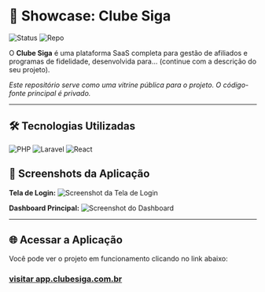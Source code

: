 # 🚀 Showcase: Clube Siga

![Status](https://img.shields.io/badge/Status-Em_Produção-brightgreen?style=for-the-badge)
![Repo](https://img.shields.io/badge/Repositório-Privado-red?style=for-the-badge)

O **Clube Siga** é uma plataforma SaaS completa para gestão de afiliados e programas de fidelidade, desenvolvida para... (continue com a descrição do seu projeto).

*Este repositório serve como uma vitrine pública para o projeto. O código-fonte principal é privado.*

---
## 🛠️ Tecnologias Utilizadas
<img alt="PHP" src="https://img.shields.io/badge/PHP-777BB4?style=for-the-badge&logo=php&logoColor=white"/>
<img alt="Laravel" src="https://img.shields.io/badge/Laravel-FF2D20?style=for-the-badge&logo=laravel&logoColor=white"/>
<img alt="React" src="https://img.shields.io/badge/React-61DAFB?style=for-the-badge&logo=react&logoColor=black"/>

## 📸 Screenshots da Aplicação

**Tela de Login:**
![Screenshot da Tela de Login](https://clubesiga.com.br/wp-content/uploads/2025/07/Captura-de-tela-de-2025-07-11-18-35-13.png)

**Dashboard Principal:**
![Screenshot do Dashboard](https://clubesiga.com.br/wp-content/uploads/2025/05/otimizacao-pilar-4.webp)

---
## 🌐 Acessar a Aplicação
Você pode ver o projeto em funcionamento clicando no link abaixo:

### **[visitar app.clubesiga.com.br](https://app.clubesiga.com.br)**
